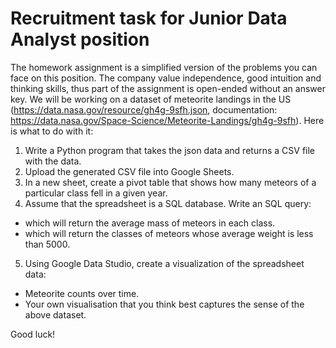 <h1> Recruitment task for Junior Data Analyst position </h1>

The homework assignment is a simplified version of the problems you can face on this position. 
The company value independence, good intuition and thinking skills, thus part of the assignment is open-ended without an answer key. We will be working on a dataset of meteorite landings in the US (https://data.nasa.gov/resource/gh4g-9sfh.json, documentation: https://data.nasa.gov/Space-Science/Meteorite-Landings/gh4g-9sfh). 
Here is what to do with it:

1. Write a Python program that takes the json data and returns a CSV file with the data.
2. Upload the generated CSV file into Google Sheets.
3. In a new sheet, create a pivot table that shows how many meteors of a particular class fell in a given year.
4. Assume that the spreadsheet is a SQL database. Write an SQL query:
  - which will return the average mass of meteors in each class.
  - which will return the classes of meteors whose average weight is less than 5000.
5. Using Google Data Studio, create a visualization of the spreadsheet data:
  - Meteorite counts over time.
  - Your own visualisation that you think best captures the sense of the above dataset.

Good luck!
